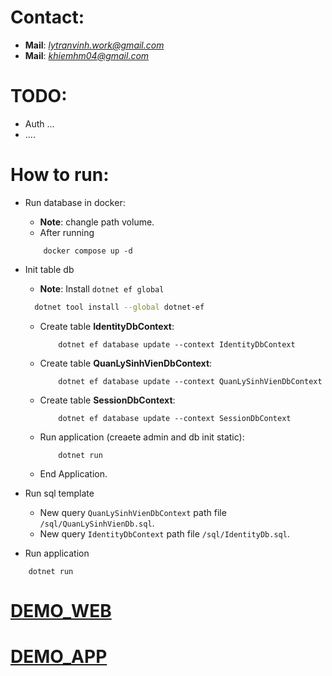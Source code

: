 # Contact:
- **Mail**: *lytranvinh.work@gmail.com*
- **Mail**: *khiemhm04@gmail.com*

# TODO:
- Auth ...  
- ....

# How to run:
- Run database in docker:
    + **Note**: changle path volume.
    + After running
    ```
        docker compose up -d
    ```
- Init table db
    + **Note**: Install `dotnet ef global`
    ```bash
      dotnet tool install --global dotnet-ef

    ```

    +  Create table **IdentityDbContext**:
        ```
            dotnet ef database update --context IdentityDbContext
        ```
    + Create table **QuanLySinhVienDbContext**:
        ```
            dotnet ef database update --context QuanLySinhVienDbContext
        ```
    + Create table **SessionDbContext**:
        ```
            dotnet ef database update --context SessionDbContext
        ```
    + Run application (creaete admin and db init static):
        ```
            dotnet run
        ```
    + End Application.
- Run sql template
    + New query `QuanLySinhVienDbContext` path file `/sql/QuanLySinhVienDb.sql`.
    + New query `IdentityDbContext` path file `/sql/IdentityDb.sql`.
  
- Run application 
```
    dotnet run
```

# [DEMO_WEB](https://youtu.be/7JjGT8xnrl4)
# [DEMO_APP]()
